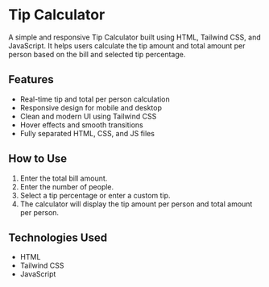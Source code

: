 # Tip Calculator

A simple and responsive Tip Calculator built using HTML, Tailwind CSS, and JavaScript. It helps users calculate the tip amount and total amount per person based on the bill and selected tip percentage.

## Features

- Real-time tip and total per person calculation
- Responsive design for mobile and desktop
- Clean and modern UI using Tailwind CSS
- Hover effects and smooth transitions
- Fully separated HTML, CSS, and JS files

## How to Use

1. Enter the total bill amount.
2. Enter the number of people.
3. Select a tip percentage or enter a custom tip.
4. The calculator will display the tip amount per person and total amount per person.

## Technologies Used

- HTML
- Tailwind CSS
- JavaScript


